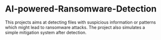 # AI-powered-Ransomware-Detection
This projects aims at detecting files with suspicious information or patterns which might lead to ransomware attacks. The project also simulates a simple mitigation system after detection.
